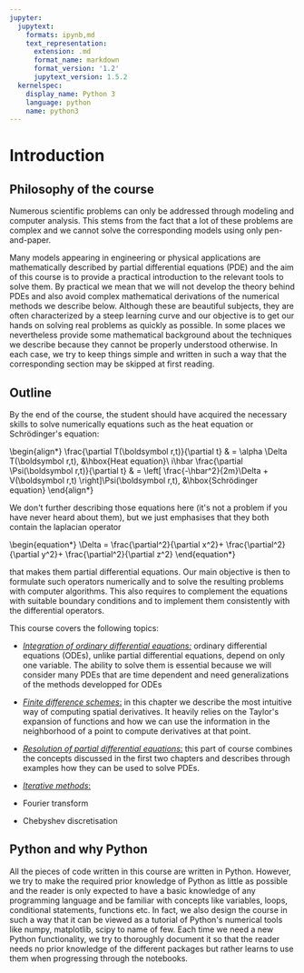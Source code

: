 ```yaml
---
jupyter:
  jupytext:
    formats: ipynb,md
    text_representation:
      extension: .md
      format_name: markdown
      format_version: '1.2'
      jupytext_version: 1.5.2
  kernelspec:
    display_name: Python 3
    language: python
    name: python3
---
```


<!-- #region -->
# Introduction

## Philosophy of the course

Numerous scientific problems can only be addressed through modeling and computer analysis. This stems from the fact that a lot of these problems are complex and we cannot solve the corresponding models using only pen-and-paper. 

Many models appearing in engineering or physical applications are mathematically described by partial differential equations (PDE) and the aim of this course is to provide a practical introduction to the relevant tools to solve them. By practical we mean that we will not develop the theory behind PDEs and also avoid complex mathematical derivations of the numerical methods we describe below. Although these are beautiful subjects, they are often characterized by a steep learning curve and our objective is to get our hands on solving real problems as quickly as possible. In some places we nevertheless provide some mathematical background about the techniques we describe because they cannot be properly understood otherwise. In each case, we try to keep things simple and written in such a way that the corresponding section may be skipped at first reading.

## Outline
By the end of the course, the student should have acquired the necessary skills to solve numerically equations such as the heat equation or Schrödinger's equation:

\begin{align*}
\frac{\partial T(\boldsymbol r,t)}{\partial t}  & = \alpha \Delta T(\boldsymbol r,t), &\hbox{Heat equation}\\
i\hbar \frac{\partial \Psi(\boldsymbol r,t)}{\partial t} & = \left[ \frac{-\hbar^2}{2m}\Delta + V(\boldsymbol r,t) \right]\Psi(\boldsymbol r,t), &\hbox{Schrödinger equation}
\end{align*}

We don't further describing those equations here (it's not a problem if you have never heard about them), but we just emphasises that they both contain the laplacian operator

\begin{equation*}
 \Delta = \frac{\partial^2}{\partial x^2}+ \frac{\partial^2}{\partial y^2}+ \frac{\partial^2}{\partial z^2}
\end{equation*}

that makes them partial differential equations. Our main objective is then to formulate such operators numerically and to solve the resulting problems with computer algorithms. This also requires to complement the equations with suitable boundary conditions and to implement them consistently with the differential operators.

This course covers the following topics:

- <u>*Integration of ordinary differential equations:*</u>
ordinary differential equations (ODEs), unlike partial differential equations, depend on only one variable. The ability to solve them is essential because we will consider many PDEs that are time dependent and need generalizations of the methods developped for ODEs 


- <u>*Finite difference schemes*:</u>
in this chapter we describe the most intuitive way of computing spatial derivatives. It heavily relies on the Taylor's expansion of functions and how we can use the information in the neighborhood of a point to compute derivatives at that point.


- <u>*Resolution of partial differential equations*:</u> this part of course combines the concepts discussed in the first two chapters and describes through examples how they can be used to solve PDEs.


- <u>*Iterative methods*:</u> 

- Fourier transform
- Chebyshev discretisation





## Python and why Python

All the pieces of code written in this course are written in Python. However, we try to make the required prior knowledge of Python as little as possible and the reader is only expected to have a basic knowledge of any programming language and be familiar with concepts like variables, loops, conditional statements, functions etc. In fact, we also design the course in such a way that it can be viewed as a tutorial of Python's numerical tools like numpy, matplotlib, scipy to name of few. Each time we need a new Python functionality, we try to thoroughly document it so that the reader needs no prior knowledge of the different packages but rather learns to use them when progressing through the notebooks.


<!-- #endregion -->

```python

```
